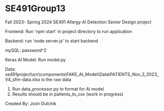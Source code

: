 # SE491Group13
 Fall 2023- Spring 2024 SE491 Allergy AI Detection Senior Design project

Frontend:
 Run 'npm start' in project directory to run application

Backend:
run 'node server.js' to start backend

mySQL:
password^2

Keras AI Model:
Run model.py

Data:
se491project\src\components\FAKE_AI_Model\Data\PATIENTS_Nov_3_2023_V4_sfm-data.xlsx is the raw data
1. Run data_processor.py to format for AI model
2. Results should be in patients_to_csv (work in progress)

Created By: Josh Dutchik
